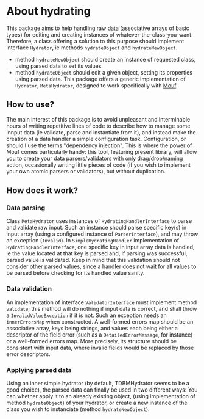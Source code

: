 # About hydrating

This package aims to help handling raw data (associative arrays of basic types) for editing and creating instances of
whatever-the-class-you-want.
Therefore, a class offering a solution to this purpose should implement interface `Hydrator`, ie methods `hydrateObject`
and `hydrateNewObject`.
- method `hydrateNewObject` should create an instance of requested class, using parsed data to set its values.
- method `hydrateObject` should edit a given object, setting its properties using parsed data.
This package offers a generic  implementation of `Hydrator`, `MetaHydrator`, designed to work specifically with
[Mouf](http://mouf-php.com/).

## How to use?

The main interest of this package is to avoid unpleasant and interminable hours of writing repetitive lines of code to
describe how to manage some innput data (ie validate, parse and instantiate from it), and instead make the creation of a
data handler a simple configuration task. Configuration, or should I use the terms "dependency injection". This is where
the power of Mouf comes particularly handy: this tool, featuring present library, will allow you to create your data
parsers/validators with only drag/drop/naming action, occasionally writing little pieces of code (if you wish to implement
your own atomic parsers or validators), but without duplication.

## How does it work?

### Data parsing

Class `MetaHydrator` uses instances of `HydratingHandlerInterface` to parse and validate raw input. Such an instance should
parse specific key(s) in input array (using a configured instance of `ParserInterface`), and may throw an exception
(`Invalid`).
In `SimpleHydratingHandler` implementation of `HydratingHandlerInterface`, one specific key in input array data is handled,
ie the value located at that key is parsed and, if parsing was successful, parsed value is validated. Keep in mind that this
validation should not consider other parsed values, since a handler does not wait for all values to be parsed before
checking for its handled value sanity.

### Data validation

An implementation of interface `ValidatorInterface` must implement method `validate`; this method will do nothing if input
data is correct, and shall throw a `InvalidValueException` if it is not. Such an exception needs an `innerErrorsMap` when
constructed. A well-formed errors map should be an associative array, keys being strings, and values each being either a
descriptor of the field error (such as a `DetailedErrorMessage`, for instance) or a well-formed errors map. More precisely,
its structure should be consistent with input data, where invalid fields would be replaced by those error descriptors.

### Applying parsed data

Using an inner simple hydrator (by default, TDBMHydrator seems to be a good choice), the parsed data can finally be used
in two different ways: You can whether apply it to an already existing object, (using implementation of method `hydrateObject`)
of your hydrator, or create a new instance of the class you wish to instanciate (method `hydrateNewObject`).
